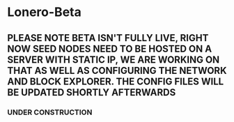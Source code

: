 # Lonero-Beta
## PLEASE NOTE BETA ISN'T FULLY LIVE, RIGHT NOW SEED NODES NEED TO BE HOSTED ON A SERVER WITH STATIC IP, WE ARE WORKING ON THAT AS WELL AS CONFIGURING THE NETWORK AND BLOCK EXPLORER. THE CONFIG FILES WILL BE UPDATED SHORTLY AFTERWARDS

### UNDER CONSTRUCTION
